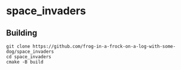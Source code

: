 # space_invaders

## Building
```
git clone https://github.com/frog-in-a-frock-on-a-log-with-some-dog/space_invaders
cd space_invaders
cmake -B build
```
